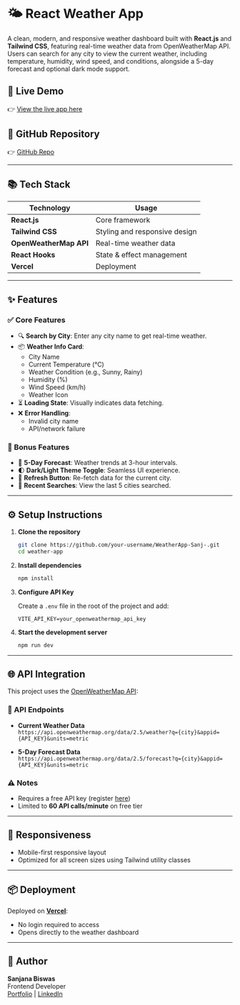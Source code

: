# 🌤️ React Weather App

A clean, modern, and responsive weather dashboard built with **React.js** and **Tailwind CSS**, featuring real-time weather data from OpenWeatherMap API. Users can search for any city to view the current weather, including temperature, humidity, wind speed, and conditions, alongside a 5-day forecast and optional dark mode support.

## 🚀 Live Demo

👉 [View the live app here](https://weather-app-sanj.vercel.app/)

## 📁 GitHub Repository

👉 [GitHub Repo](https://github.com/Sanj3101/WeatherApp-Sanj)

---

## 📚 Tech Stack

| Technology       | Usage                                   |
|------------------|-----------------------------------------|
| **React.js**           | Core framework                    |
| **Tailwind CSS**       | Styling and responsive design     |
| **OpenWeatherMap API** | Real-time weather data            |
| **React Hooks**        | State & effect management         |
| **Vercel**             | Deployment                        |

---

## ✨ Features

### ✅ Core Features

- 🔍 **Search by City**: Enter any city name to get real-time weather.
- 📦 **Weather Info Card**:
  - City Name
  - Current Temperature (°C)
  - Weather Condition (e.g., Sunny, Rainy)
  - Humidity (%)
  - Wind Speed (km/h)
  - Weather Icon
- ⏳ **Loading State**: Visually indicates data fetching.
- ❌ **Error Handling**:
  - Invalid city name
  - API/network failure

### 🌟 Bonus Features

- 📅 **5-Day Forecast**: Weather trends at 3-hour intervals.
- 🌓 **Dark/Light Theme Toggle**: Seamless UI experience.
- 🔁 **Refresh Button**: Re-fetch data for the current city.
- 📜 **Recent Searches**: View the last 5 cities searched.

---

## ⚙️ Setup Instructions

1. **Clone the repository**
   ```bash
   git clone https://github.com/your-username/WeatherApp-Sanj-.git
   cd weather-app
   ```

2. **Install dependencies**
   ```bash
   npm install
   ```

3. **Configure API Key**

   Create a `.env` file in the root of the project and add:

   ```
   VITE_API_KEY=your_openweathermap_api_key
   ```

4. **Start the development server**
   ```bash
   npm run dev
   ```

---

## 🌐 API Integration

This project uses the [OpenWeatherMap API](https://openweathermap.org/api):

### 🔗 API Endpoints

- **Current Weather Data**  
  `https://api.openweathermap.org/data/2.5/weather?q={city}&appid={API_KEY}&units=metric`

- **5-Day Forecast Data**  
  `https://api.openweathermap.org/data/2.5/forecast?q={city}&appid={API_KEY}&units=metric`

### ⚠️ Notes

- Requires a free API key (register [here](https://openweathermap.org/api))
- Limited to **60 API calls/minute** on free tier

---

## 📱 Responsiveness

- Mobile-first responsive layout
- Optimized for all screen sizes using Tailwind utility classes

---

## 📦 Deployment

Deployed on **[Vercel](https://vercel.com/)**:

- No login required to access
- Opens directly to the weather dashboard

---

## 🙌 Author

**Sanjana Biswas**  
Frontend Developer  
[Portfolio](https://portfolio-liard-seven-16.vercel.app/) | [LinkedIn](www.linkedin.com/in/sanjana783)
